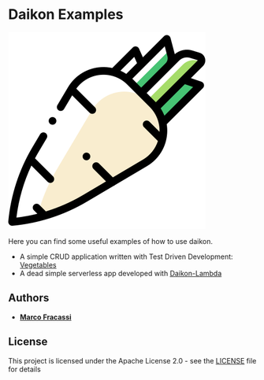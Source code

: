 # Daikon Examples

![Daikon](./logo.svg)

Here you can find some useful examples of how to use daikon.

* A simple CRUD application written with Test Driven Development: [Vegetables](https://github.com/DaikonWeb/daikon-examples/tree/master/vegetables)
* A dead simple serverless app developed with [Daikon-Lambda](https://github.com/DaikonWeb/daikon-lambda)

## Authors

* **[Marco Fracassi](https://github.com/fracassi-marco)**

## License

This project is licensed under the Apache License 2.0 - see the [LICENSE](LICENSE) file for details
